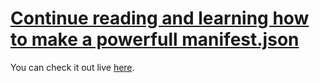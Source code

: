 # [Continue reading and learning how to make a powerfull manifest.json](https://web.dev/add-manifest/)


You can check it out live [here]().

